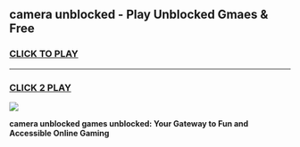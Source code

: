 
## camera unblocked - Play Unblocked Gmaes & Free
<h3>
<a href="https://news.freeplayer.one?title=camera_unblocked&ref=16F">CLICK TO PLAY</a></h3>
<hr>

<h3>
<a href="https://news.freeplayer.one?title=camera_unblocked&ref=16F">CLICK 2 PLAY</a>
  
</h3>

<a href="https://news.freeplayer.one?title=camera_unblocked&ref=16F/"><img src="https://clearcache.store/games.png"></a>


**camera unblocked games unblocked: Your Gateway to Fun and Accessible Online Gaming**
